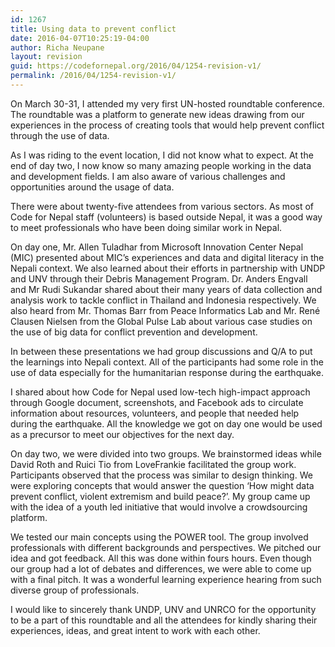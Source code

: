 ```yaml
---
id: 1267
title: Using data to prevent conflict
date: 2016-04-07T10:25:19-04:00
author: Richa Neupane
layout: revision
guid: https://codefornepal.org/2016/04/1254-revision-v1/
permalink: /2016/04/1254-revision-v1/
---
```

On March 30-31, I attended my very first UN-hosted roundtable conference. The roundtable was a platform to generate new ideas drawing from our experiences in the process of creating tools that would help prevent conflict through the use of data.

As I was riding to the event location, I did not know what to expect. At the end of day two, I now know so many amazing people working in the data and development fields. I am also aware of various challenges and opportunities around the usage of data.

There were about twenty-five attendees from various sectors. As most of Code for Nepal staff (volunteers) is based outside Nepal, it was a good way to meet professionals who have been doing similar work in Nepal.

On day one, Mr. Allen Tuladhar from Microsoft Innovation Center Nepal (MIC) presented about MIC’s experiences and data and digital literacy in the Nepali context. We also learned about their efforts in partnership with UNDP and UNV through their Debris Management Program. Dr. Anders Engvall and Mr Rudi Sukandar shared about their many years of data collection and analysis work to tackle conflict in Thailand and Indonesia respectively. We also heard from Mr. Thomas Barr from Peace Informatics Lab and Mr. René Clausen Nielsen from the Global Pulse Lab about various case studies on the use of big data for conflict prevention and development.

In between these presentations we had group discussions and Q/A to put the learnings into Nepali context. All of the participants had some role in the use of data especially for the humanitarian response during the earthquake.

I shared about how Code for Nepal used low-tech high-impact approach through Google document, screenshots, and Facebook ads to circulate information about resources, volunteers, and people that needed help during the earthquake. All the knowledge we got on day one would be used as a precursor to meet our objectives for the next day.

On day two, we were divided into two groups. We brainstormed ideas while David Roth and Ruici Tio from LoveFrankie facilitated the group work. Participants observed that the process was similar to design thinking. We were exploring concepts that would answer the question ‘How might data prevent conflict, violent extremism and build peace?’. My group came up with the idea of a youth led initiative that would involve a crowdsourcing platform.

We tested our main concepts using the POWER tool. The group involved professionals with different backgrounds and perspectives. We pitched our idea and got feedback. All this was done within fours hours. Even though our group had a lot of debates and differences, we were able to come up with a final pitch. It was a wonderful learning experience hearing from such diverse group of professionals.

I would like to sincerely thank UNDP, UNV and UNRCO for the opportunity to be a part of this roundtable and all the attendees for kindly sharing their experiences, ideas, and great intent to work with each other.
